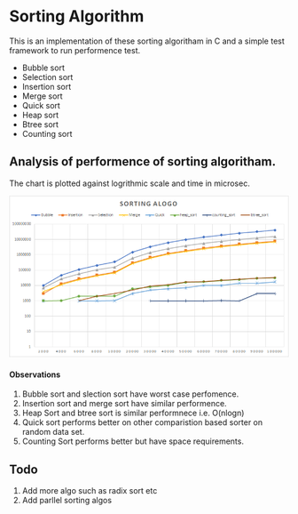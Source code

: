 # Sorting Algorithm 
This is an implementation of these sorting algoritham in C and a simple test framework to run performence test.
* Bubble sort
* Selection sort
* Insertion sort
* Merge sort
* Quick sort
* Heap sort
* Btree sort
* Counting sort



##  Analysis of performence of sorting algoritham. 
The chart is plotted against logrithmic scale and time in microsec. 

![sorting_alog.png](sorting.png)
#### Observations
1. Bubble sort and slection sort have worst case perfomence.
2. Insertion sort and merge sort have similar performence.
3. Heap Sort and btree sort is similar performnece i.e. O(nlogn)
4. Quick sort performs better on other comparistion based sorter on random data set.
5. Counting Sort performs better but have space requirements.
## Todo
1. Add more algo such as radix sort etc
2. Add parllel sorting algos

